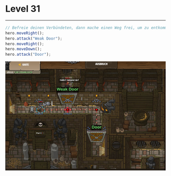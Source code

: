 # Level 31
___

```js
// Befreie deinen Verbündeten, dann mache einen Weg frei, um zu entkommen!
hero.moveRight();
hero.attack("Weak Door");
hero.moveRight();
hero.moveDown();
hero.attack("Door");
```

<img src="images/level31.png" width= 700>